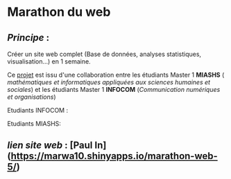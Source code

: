 # Marathon du web



## _Principe_ :

Créer un site web complet (Base de données, analyses statistiques, visualisation…) en 1 semaine. 

Ce [projet](http://www.univ-montp3.fr/miap/ens/miashs/marathon/index.html) est issu d'une collaboration entre les étudiants Master 1 **MIASHS** ( _mathématiques et informatiques appliquées aux sciences humaines et sociales_) et les étudiants Master 1  **INFOCOM**   (_Communication numériques et organisations_)

Etudiants INFOCOM : 

Etudiants MIASHS: 



## _lien site web_ : [Paul In] (https://marwa10.shinyapps.io/marathon-web-5/)
